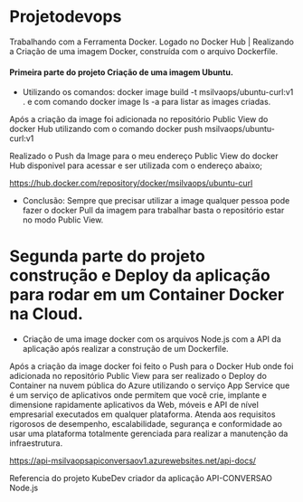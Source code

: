 # Projetodevops

Trabalhando com a Ferramenta Docker. Logado no Docker Hub | Realizando a Criação de uma imagem Docker, construída com o arquivo Dockerfile.

#### Primeira parte do projeto Criação de uma imagem Ubuntu.

- Utilizando os comandos:  docker image build -t msilvaops/ubuntu-curl:v1 . e com comando
docker image ls -a  para listar as images criadas. 

Após a criação da image foi adicionada no repositório Public View do docker Hub utilizando com o comando docker push msilvaops/ubuntu-curl:v1

Realizado o Push da Image para o meu endereço Public View do docker Hub disponivel para acessar e ser utilizada com o endereço abaixo;

https://hub.docker.com/repository/docker/msilvaops/ubuntu-curl

- Conclusão: Sempre que precisar utilizar a image qualquer pessoa pode fazer o docker Pull da imagem para trabalhar basta o repositório estar no modo Public View.

# Segunda parte do projeto construção e Deploy da aplicação para rodar em um Container Docker na Cloud. 

- Criação de uma image docker com os arquivos Node.js com a API da aplicação após realizar a construção de um Dockerfile.

Após a criação da image docker foi feito o Push para o Docker Hub onde foi adicionada no repositório Public View para ser realizado o Deploy do Container na nuvem pública do Azure utilizando o serviço App Service que é um serviço de aplicativos onde permitem que você crie, implante e dimensione rapidamente aplicativos da Web, móveis e API de nível empresarial executados em qualquer plataforma. Atenda aos requisitos rigorosos de desempenho, escalabilidade, segurança e conformidade ao usar uma plataforma totalmente gerenciada para realizar a manutenção da infraestrutura.

https://api-msilvaopsapiconversaov1.azurewebsites.net/api-docs/

Referencia do projeto KubeDev criador da aplicação API-CONVERSAO Node.js
